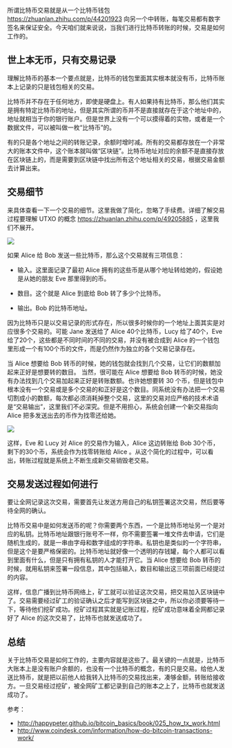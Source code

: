 所谓比特币交易就是从一个比特币钱包 https://zhuanlan.zhihu.com/p/44201923 向另一个中转账，每笔交易都有数字签名来保证安全。今天咱们就来说说，当我们进行比特币转账的时候，交易是如何工作的。

## 世上本无币，只有交易记录

理解比特币的基本一个要点就是，比特币的钱包里面其实根本就没有币，比特币账本上记录的只是钱包相关的交易。

比特币并不存在于任何地方，即使是硬盘上。有人如果持有比特币，那么他们其实是拥有特定比特币的地址，但是其实所谓的币并不是直接就存在于这个地址中的，地址就相当于你的银行账户。但是世界上没有一个可以摸得着的实物，或者是一个数据文件，可以被叫做一枚“比特币”的。

有的只是各个地址之间的转账记录，余额时增时减。所有的交易都存放在一个非常大的账本文件中，这个账本就叫做“区块链”。比特币地址对应的余额不是直接存放在区块链上的，而是需要到区块链中找出所有这个地址相关的交易，根据交易金额去计算出来。

## 交易细节

来具体查看一下一个交易的细节。这里我做了简化，忽略了手续费。详细了解交易过程要理解 UTXO 的概念 https://zhuanlan.zhihu.com/p/49205885 ，这里我们不展开。

![](https://img.haoqicat.com/2018122101.jpg)

如果 Alice 给 Bob 发送一些比特币，那么这个交易就有三项信息：

- 输入。这里面记录了最初 Alice 拥有的这些币是从哪个地址转给她的，假设她是从她的朋友 Eve 那里得到的币。

- 数目。这个就是 Alice 到底给 Bob 转了多少个比特币。

- 输出。Bob 的比特币地址。

因为比特币只是以交易记录的形式存在，所以很多时候你的一个地址上面其实是对应很多个交易的。可能 Jane 发送给了 Alice 40个比特币，Lucy 给了40个，Eve 给了20个，这些都是不同时间的不同的交易，并没有被合成到 Alice 的一个钱包里形成一个有100个币的文件，而是仍然作为独立的各个交易记录存在。

当 Alice 想要给 Bob 转币的时候，她的钱包就会找到几个交易，让它们的数额加起来正好是想要转的数目。 当然，很可能在 Alice 想要给 Bob 转币的时候，她没有办法找到几个交易加起来正好是转账数额。也许她想要转 30 个币，但是钱包中根本没有一个交易或是多个交易的和正好是这个数目。同系统没有办法把一个交易切割成小的数额，每次都必须消耗掉整个交易，这里的交易对应严格的技术术语是“交易输出”，这里我们不必深究。但是不用担心，系统会创建一个新交易指向 Alice 把多发送出去的币作为找零还给她。

![](https://img.haoqicat.com/2018122102.jpg)


这样，Eve 和 Lucy 对 Alice 的交易作为输入，Alice 这边转账给 Bob 30个币，剩下的30个币，系统会作为找零转账给 Alice 。从这个简化的过程中，可以看出，转账过程就是系统上不断生成新交易销毁老交易。

## 交易发送过程如何进行

要让全网记录这次交易，需要首先让发送方用自己的私钥签署这次交易，然后要等待全网的确认。

比特币交易中是如何发送币的呢？你需要两个东西，一个是比特币地址另一个是对应的私钥。比特币地址跟银行账号不一样，你不需要签署一堆文件去申请，它们是随机生成的，就是一串由字母和数字组成的字符串。私钥也是类似的一个字符串，但是这个是要严格保密的。比特币地址就好像一个透明的存钱罐，每个人都可以看到里面有什么，但是只有拥有私钥的人才能打开它。当 Alice 想要给 Bob 转币的时候，就用私钥来签署一段信息，其中包括输入，数目和输出这三项前面已经提过的内容。

这样，信息广播到比特币网络上，矿工就可以验证这次交易，把交易加入区块链中了。交易需要经过矿工的验证确认之后才能写到区块链之中，所以你必须要等待一下，等待他们挖矿成功。挖矿过程其实就是记账过程，挖矿成功意味着全网都记录好了 Alice 的这次交易了，比特币也就发送成功了。

## 总结

关于比特币交易是如何工作的，主要内容就是这些了。最关键的一点就是，比特币大账本上是没有账户余额的，也没有一个比特币的概念，有的只是交易。给他人发送比特币，就是把以前他人给我转入比特币的交易找出来，凑够金额，转账给接收方。一旦交易经过挖矿，被全网矿工都记录到自己的账本之上了，比特币也就发送成功了。


参考：

- http://happypeter.github.io/bitcoin_basics/book/025_how_tx_work.html
- http://www.coindesk.com/information/how-do-bitcoin-transactions-work/
